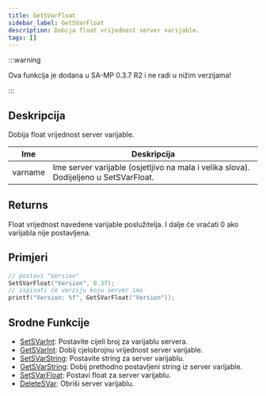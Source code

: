 ```yaml
---
title: GetSVarFloat
sidebar_label: GetSVarFloat
description: Dobija float vrijednost server varijable.
tags: []
---
```


:::warning

Ova funkcija je dodana u SA-MP 0.3.7 R2 i ne radi u nižim verzijama!

:::

## Deskripcija

Dobija float vrijednost server varijable.

| Ime     | Deskripcija                                                                           |
| ------- | ------------------------------------------------------------------------------------- |
| varname | Ime server varijable (osjetljivo na mala i velika slova). Dodijeljeno u SetSVarFloat. |

## Returns

Float vrijednost navedene varijable poslužitelja. I dalje će vraćati 0 ako varijabla nije postavljena.

## Primjeri

```c
// postavi "Version"
SetSVarFloat("Version", 0.37);
// ispisati će verziju koju server ima
printf("Version: %f", GetSVarFloat("Version"));
```

## Srodne Funkcije

- [SetSVarInt](SetSVarInt): Postavite cijeli broj za varijablu servera.
- [GetSVarInt](GetSVarInt): Dobij cjelobrojnu vrijednost server varijable.
- [SetSVarString](SetSVarString): Postavite string za server varijablu.
- [GetSVarString](GetSVarString): Dobij prethodno postavljeni string iz server varijable.
- [SetSVarFloat](SetSVarFloat): Postavi float za server varijablu.
- [DeleteSVar](DeleteSVar): Obriši server varijablu.
